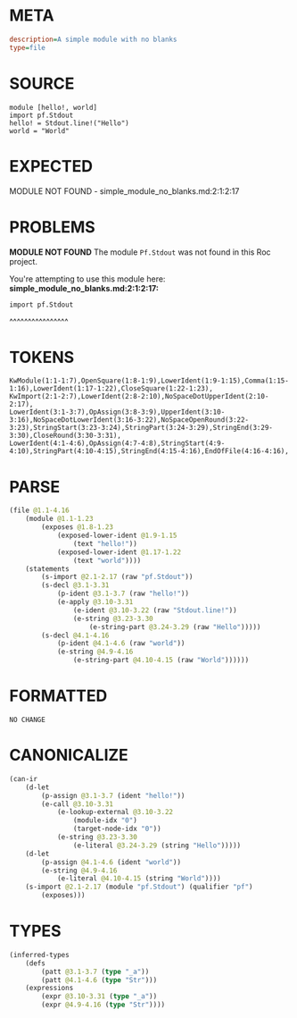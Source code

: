 # META
~~~ini
description=A simple module with no blanks
type=file
~~~
# SOURCE
~~~roc
module [hello!, world]
import pf.Stdout
hello! = Stdout.line!("Hello")
world = "World"
~~~
# EXPECTED
MODULE NOT FOUND - simple_module_no_blanks.md:2:1:2:17
# PROBLEMS
**MODULE NOT FOUND**
The module `Pf.Stdout` was not found in this Roc project.

You're attempting to use this module here:
**simple_module_no_blanks.md:2:1:2:17:**
```roc
import pf.Stdout
```
^^^^^^^^^^^^^^^^


# TOKENS
~~~zig
KwModule(1:1-1:7),OpenSquare(1:8-1:9),LowerIdent(1:9-1:15),Comma(1:15-1:16),LowerIdent(1:17-1:22),CloseSquare(1:22-1:23),
KwImport(2:1-2:7),LowerIdent(2:8-2:10),NoSpaceDotUpperIdent(2:10-2:17),
LowerIdent(3:1-3:7),OpAssign(3:8-3:9),UpperIdent(3:10-3:16),NoSpaceDotLowerIdent(3:16-3:22),NoSpaceOpenRound(3:22-3:23),StringStart(3:23-3:24),StringPart(3:24-3:29),StringEnd(3:29-3:30),CloseRound(3:30-3:31),
LowerIdent(4:1-4:6),OpAssign(4:7-4:8),StringStart(4:9-4:10),StringPart(4:10-4:15),StringEnd(4:15-4:16),EndOfFile(4:16-4:16),
~~~
# PARSE
~~~clojure
(file @1.1-4.16
	(module @1.1-1.23
		(exposes @1.8-1.23
			(exposed-lower-ident @1.9-1.15
				(text "hello!"))
			(exposed-lower-ident @1.17-1.22
				(text "world"))))
	(statements
		(s-import @2.1-2.17 (raw "pf.Stdout"))
		(s-decl @3.1-3.31
			(p-ident @3.1-3.7 (raw "hello!"))
			(e-apply @3.10-3.31
				(e-ident @3.10-3.22 (raw "Stdout.line!"))
				(e-string @3.23-3.30
					(e-string-part @3.24-3.29 (raw "Hello")))))
		(s-decl @4.1-4.16
			(p-ident @4.1-4.6 (raw "world"))
			(e-string @4.9-4.16
				(e-string-part @4.10-4.15 (raw "World"))))))
~~~
# FORMATTED
~~~roc
NO CHANGE
~~~
# CANONICALIZE
~~~clojure
(can-ir
	(d-let
		(p-assign @3.1-3.7 (ident "hello!"))
		(e-call @3.10-3.31
			(e-lookup-external @3.10-3.22
				(module-idx "0")
				(target-node-idx "0"))
			(e-string @3.23-3.30
				(e-literal @3.24-3.29 (string "Hello")))))
	(d-let
		(p-assign @4.1-4.6 (ident "world"))
		(e-string @4.9-4.16
			(e-literal @4.10-4.15 (string "World"))))
	(s-import @2.1-2.17 (module "pf.Stdout") (qualifier "pf")
		(exposes)))
~~~
# TYPES
~~~clojure
(inferred-types
	(defs
		(patt @3.1-3.7 (type "_a"))
		(patt @4.1-4.6 (type "Str")))
	(expressions
		(expr @3.10-3.31 (type "_a"))
		(expr @4.9-4.16 (type "Str"))))
~~~
